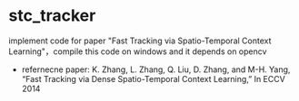 # stc_tracker
implement code for paper "Fast Tracking via Spatio-Temporal Context Learning"，compile this code on windows and it depends on opencv
* refernecne paper:
K. Zhang, L. Zhang, Q. Liu, D. Zhang, and M-H. Yang, “Fast Tracking via Dense Spatio-Temporal Context Learning,” In ECCV 2014
